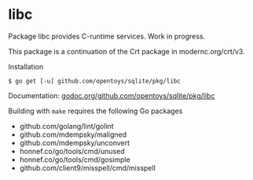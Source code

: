# libc

Package libc provides C-runtime services. Work in progress.

This package is a continuation of the Crt package in modernc.org/crt/v3.

Installation

    $ go get [-u] github.com/opentoys/sqlite/pkg/libc

Documentation: [godoc.org/github.com/opentoys/sqlite/pkg/libc](http://godoc.org/github.com/opentoys/sqlite/pkg/libc)

Building with `make` requires the following Go packages

* github.com/golang/lint/golint
* github.com/mdempsky/maligned
* github.com/mdempsky/unconvert
* honnef.co/go/tools/cmd/unused
* honnef.co/go/tools/cmd/gosimple
* github.com/client9/misspell/cmd/misspell
